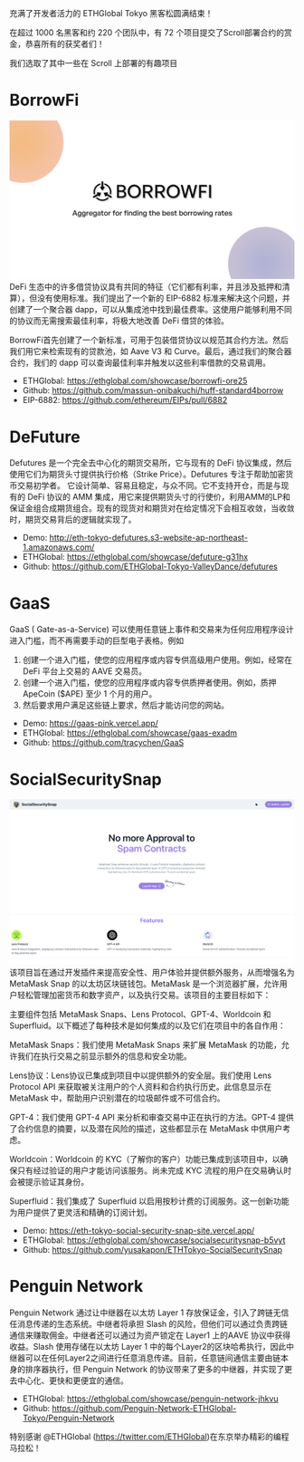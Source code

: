 充满了开发者活力的 ETHGlobal Tokyo 黑客松圆满结束！

在超过 1000 名黑客和约 220 个团队中，有 72 个项目提交了Scroll部署合约的赏金，恭喜所有的获奖者们！

我们选取了其中一些在 Scroll 上部署的有趣项目


# BorrowFi
![](img/borrowfi.png)
DeFi 生态中的许多借贷协议具有共同的特征（它们都有利率，并且涉及抵押和清算），但没有使用标准。我们提出了一个新的 EIP-6882 标准来解决这个问题，并创建了一个聚合器 dapp，可以从集成池中找到最佳费率。这使用户能够利用不同的协议而无需搜索最佳利率，将极大地改善 DeFi 借贷的体验。

BorrowFi首先创建了一个新标准，可用于包装借贷协议以规范其合约方法。然后我们用它来检索现有的贷款池，如 Aave V3 和 Curve。最后，通过我们的聚合器合约，我们的 dapp 可以查询最佳利率并触发以这些利率借款的交易调用。

- ETHGlobal: https://ethglobal.com/showcase/borrowfi-ore25
- Github: https://github.com/massun-onibakuchi/huff-standard4borrow
- EIP-6882: https://github.com/ethereum/EIPs/pull/6882


# DeFuture 

Defutures 是一个完全去中心化的期货交易所，它与现有的 DeFi 协议集成，然后使用它们为期货头寸提供执行价格（Strike Price）。Defutures 专注于帮助加密货币交易初学者。
它设计简单、容易且稳定，与众不同。它不支持开仓，而是与现有的 DeFi 协议的 AMM 集成，用它来提供期货头寸的行使价，利用AMM的LP和保证金组合成期货组合。现有的现货对和期货对在给定情况下会相互收敛，当收敛时，期货交易背后的逻辑就实现了。

- Demo: http://eth-tokyo-defutures.s3-website-ap-northeast-1.amazonaws.com/
- ETHGlobal: https://ethglobal.com/showcase/defuture-g31hx
- Github: https://github.com/ETHGlobal-Tokyo-ValleyDance/defutures

# GaaS

GaaS ( Gate-as-a-Service) 可以使用任意链上事件和交易来为任何应用程序设计进入门槛，而不再需要手动的巨型电子表格。例如

1.  创建一个进入门槛，使您的应用程序或内容专供高级用户使用。例如，经常在 DeFi 平台上交易的 AAVE 交易员。
2.  创建一个进入门槛，使您的应用程序或内容专供质押者使用。例如，质押ApeCoin ($APE) 至少 1 个月的用户。
3.  然后要求用户满足这些链上要求，然后才能访问您的网站。


- Demo: https://gaas-pink.vercel.app/
- ETHGlobal: https://ethglobal.com/showcase/gaas-exadm
- Github: https://github.com/tracychen/GaaS


# SocialSecuritySnap
![](img/SocialSnap.png)
该项目旨在通过开发插件来提高安全性、用户体验并提供额外服务，从而增强名为 MetaMask Snap 的以太坊区块链钱包。MetaMask 是一个浏览器扩展，允许用户轻松管理加密货币和数字资产，以及执行交易。该项目的主要目标如下：

主要组件包括 MetaMask Snaps、Lens Protocol、GPT-4、Worldcoin 和 Superfluid。以下概述了每种技术是如何集成的以及它们在项目中的各自作用：

MetaMask Snaps：我们使用 MetaMask Snaps 来扩展 MetaMask 的功能，允许我们在执行交易之前显示额外的信息和安全功能。

Lens协议：Lens协议已集成到项目中以提供额外的安全层。我们使用 Lens Protocol API 来获取被关注用户的个人资料和合约执行历史。此信息显示在 MetaMask 中，帮助用户识别潜在的垃圾邮件或不可信合约。

GPT-4：我们使用 GPT-4 API 来分析和审查交易中正在执行的方法。GPT-4 提供了合约信息的摘要，以及潜在风险的描述，这些都显示在 MetaMask 中供用户考虑。

Worldcoin：Worldcoin 的 KYC（了解你的客户）功能已集成到该项目中，以确保只有经过验证的用户才能访问该服务。尚未完成 KYC 流程的用户在交易确认时会被提示验证其身份。

Superfluid：我们集成了 Superfluid 以启用按秒计费的订阅服务。这一创新功能为用户提供了更灵活和精确的订阅计划。


- Demo: https://eth-tokyo-social-security-snap-site.vercel.app/
- ETHGlobal: https://ethglobal.com/showcase/socialsecuritysnap-b5vyt
- Github: https://github.com/yusakapon/ETHTokyo-SocialSecuritySnap


# Penguin Network

Penguin Network 通过让中继器在以太坊 Layer 1 存放保证金，引入了跨链无信任消息传递的生态系统。中继者将承担 Slash 的风险，但他们可以通过负责跨链通信来赚取佣金。中继者还可以通过为资产锁定在 Layer1 上的AAVE 协议中获得收益。Slash 使用存储在以太坊 Layer 1 中的每个Layer2的区块哈希执行，因此中继器可以在任何Layer2之间进行任意消息传递。目前，任意链间通信主要由链本身的排序器执行，但 Penguin Network 的协议带来了更多的中继器，并实现了更去中心化、更快和更便宜的通信。

- ETHGlobal: https://ethglobal.com/showcase/penguin-network-jhkvu
- Github: https://github.com/Penguin-Network-ETHGlobal-Tokyo/Penguin-Network


特别感谢 @ETHGlobal (https://twitter.com/ETHGlobal)在东京举办精彩的编程马拉松！
